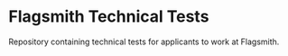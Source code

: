 # Flagsmith Technical Tests

Repository containing technical tests for applicants to work at Flagsmith. 
